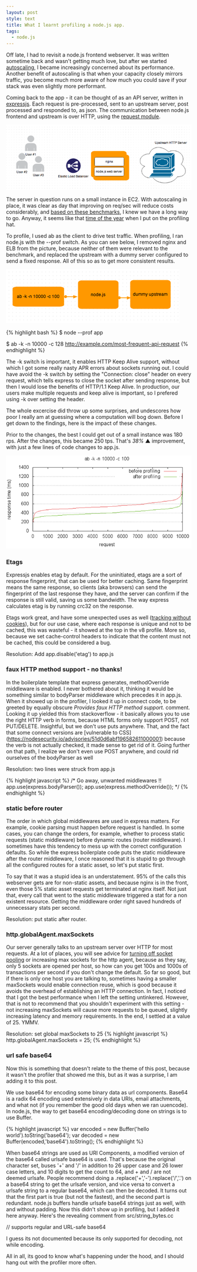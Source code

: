 ```yaml
---
layout: post
style: text
title: What I learnt profiling a node.js app.
tags: 
  - node.js
---
```


Off late, I had to revisit a node.js frontend webserver. It was written sometime back and wasn't getting much love, but after we started [autoscaling](/2013/06/21/autoscaling-with-aws/), I became increasingly concerned about its performance. Another benefit of autoscaling is that when your capacity closely mirrors traffic, you become much more aware of how much you could save if your stack was even slightly more performant. 

Coming back to the app - it can be thought of as an API server, written in [expressjs](https://github.com/visionmedia/express). Each request is pre-processed, sent to an upstream server, post processed and responded to, as json. The communication between node.js frontend and upstream is over HTTP, using the [request module](https://github.com/mikeal/request).

![The setup](/img/servers.png "Visitors on the site")

The server in question runs on a small instance in EC2. With autoscaling in place, it was clear as day that improving on req/sec will reduce costs considerably, and [based on these benchmarks](http://blog.perfectapi.com/2012/benchmarking-apis-using-perfectapi-vs-express.js-vs-restify.js/), I knew we have a long way to go. Anyway, it seems like that [time of the year](/2012/07/15/node-profiling/) when I put on the profiling hat.

To profile, I used ab as the client to drive test traffic. When profiling, I ran node.js with the --prof switch. As you can see below, I removed nginx and ELB from the picture, because neither of them were relevant to the benchmark, and replaced the upstream with a dummy server configured to send a fixed response. All of this so as to get more consistent results.

![The setup](/img/config.png "Test Configuration")


{% highlight bash %}
$ node --prof app

$ ab -k -n 10000 -c 128 http://example.com/most-frequent-api-request
{% endhighlight %}

The -k switch is important, it enables HTTP Keep Alive support, without which I got some really nasty APR errors about sockets running out. I could have avoid the -k switch by setting the "Connection: close" header on every request, which tells express to close the socket after sending response, but then I would lose the benefits of HTTP/1.1 Keep Alive. In production, our users make multiple requests and keep alive is important, so I prefered using -k over setting the header.

The whole excercise did throw up some surprises, and undescores how poor I really am at guessing where a computation will bog down. Before I get down to the findings, here is the impact of these changes.

Prior to the changes, the best I could get out of a small instance was 180 rps. After the changes, this became 250 tps. That's *38%* &#x25B2; improvement, with just a few lines of code changes to app.js.

![The setup](/img/numbers.png "The numbers")

### Etags
Expressjs enables etag by default. For the uninitiated, etags are a sort of response fingerprint, that can be used for better caching. Same fingerprint means the same response, so clients (aka browsers) can send the fingerprint of the last response they have, and the server can confirm if the response is still valid, saving us some bandwidth. The way express calculates etag is by running crc32 on the response.

Etags work great, and have some unexpected uses as well ([tracking without cookies](http://www.arctic.org/~dean/tracking-without-cookies.html)), but for our use case, where each response is unique and not to be cached, this was wasteful - it showed at the top in the v8 profile. More so, because we set cache-control headers to indicate that the content must not be cached, this could be considered a bug.

Resolution: Add app.disable('etag') to app.js

### faux HTTP method support - no thanks!
In the boilerplate template that express generates, methodOverride middleware is enabled. I never bothered about it, thinking it would be something similar to bodyParser middleware which precedes it in app.js. When it showed up in the profiler, I looked it up in connect code, to be greeted by equally obscure *Provides faux HTTP method support.* comment. Looking it up yielded this from stackoverflow - it basically allows you to use the right HTTP verb in forms, because HTML forms only support POST, not PUT/DELETE. Insightful, but we don't use puts anywhere. That, and the fact that some connect versions are [vulnerable to
CSS] (https://nodesecurity.io/advisories/51d0d6abf196582611000001) because the verb is not actually checked, it made sense to get rid of it. Going further on that path, I realize we don't even use POST anywhere, and could rid ourselves of the bodyParser as well

Resolution: two lines were struck from app.js

{% highlight javascript %}
  /* Go away, unwanted middlewares !!
  app.use(express.bodyParser());
  app.use(express.methodOverride());
  */
{% endhighlight %}

### static before router
The order in which global middlewares are used in express matters. For example, cookie parsing must happen before request is handled. In some cases, you can change the orders, for example, whether to process static requests (static middleware) before dynamic routes (router middleware).  I sometimes have this tendency to mess up with the correct configuration defaults. So while the express boilerplate code puts the static middleware after the router middleware, I once reasoned that it is stupid to go through all the configured routes for a static asset, so let's put static first.

To say that it was a stupid idea is an understatement. 95% of the calls this webserver gets are for non-static assets, and because nginx is in the front, even those 5% static asset requests get terminated at nginx itself. Not just that, every call that went to the static middleware triggered a stat for a non existent resource. Getting the middleware order right saved hundreds of unnecessary stats per second.

Resolution: put static after router.

### http.globalAgent.maxSockets
Our server generally talks to an upstream server over HTTP for most requests. At a lot of places, you will see advice for [turning off socket pooling](http://engineering.linkedin.com/nodejs/blazing-fast-nodejs-10-performance-tips-linkedin-mobile) or increasing max sockets for the http agent, because as they say, only 5 sockets are opened per host, so how can you get 100s and 1000s of transactions per second if you don't change the default. So far so good, but if there is only one host you are talking to, sometimes having a smaller maxSockets would enable connection reuse, which is good because it avoids the overhead of establishing an HTTP connection. In fact, I noticed that I got the best performance when I left the setting untinkered. However, that is not to recommend that you shouldn't experiment with this setting - not increasing maxSockets will cause more requests to be queued, slightly increasing latency and memory requirements. In the end, I settled at a value of 25. YMMV.

Resolution: set global maxSockets to 25
{% highlight javascript %}
http.globalAgent.maxSockets = 25;
{% endhighlight %}

### url safe base64
Now this is something that doesn't relate to the theme of this post, because it wasn't the profiler that showed me this, but as it was a surprise, I am adding it to this post.

We use base64 for encoding some binary data as url components. Base64 is a radix 64 encoding used extensively in data URIs, email attachments, and what not (if you remember the good old days when we ran uuencode). In node.js, the way to get base64 encoding/decoding done on strings is to use Buffer.

{% highlight javascript %}
var encoded = new Buffer('hello world').toString('base64');
var decoded = new Buffer(encoded,'base64').toString();
{% endhighlight %}

When base64 strings are used as URI Components, a modified version of the base64 called urlsafe base64 is used. That's because the original character set, buses '+' and '/' in addition to 26 upper case and 26 lower case letters, and 10 digits to get the count to 64, and + and / are not deemed urlsafe. People recommend doing a .replace('+','-').replace('/','.') on a base64 string to get the urlsafe version, and vice versa to convert a urlsafe string to a regular base64, which can then be decoded. It turns out that the first part is true (but not the fastest), and the second part is redundant. node.js buffers handle urlsafe base64 strings just as well, with and without padding. Now this didn't show up in profiling, but I added it here anyway. Here's the revealing comment from
src/string\_bytes.cc

// supports regular and URL-safe base64 

I guess its not documented because its only supported for decoding, not while encoding. 

All in all, its good to know what's happening under the hood, and I should hang out with the profiler more often.
